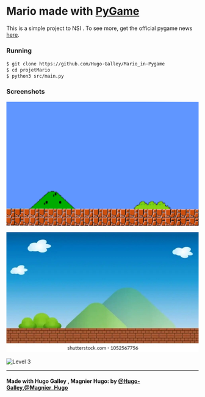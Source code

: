 # Mario made with [PyGame](https://www.pygame.org)

This is a simple project to NSI . To see more, get the official pygame news [here](https://www.pygame.org).



### Running

    $ git clone https://github.com/Hugo-Galley/Mario_in-Pygame
    $ cd projetMario
    $ python3 src/main.py

### Screenshots

![Title screen](/assets/Images/backgrounds/bg.png)

![Level 2](/assets/Images/backgrounds/background_level2.jpg)

![Level 3](/assets/Images/backgrounds/background_level3.jpg)


---

#### Made with Hugo Galley , Magnier Hugo: by [@Hugo-Galley,@Magnier_Hugo](https://github.com/Hugo-Galley)
